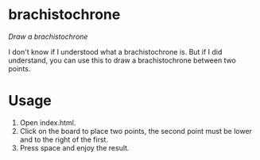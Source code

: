 # brachistochrone
*Draw a brachistochrone*


I don't know if I understood what a brachistochrone is. But if I did understand, you can use this to draw a brachistochrone between
two points.

# Usage
1. Open index.html.
2. Click on the board to place two points, the second point must be lower and to the right of the first.
3. Press space and enjoy the result.




